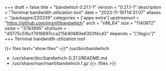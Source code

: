 +++
draft = false
title = "bandwhich 0.21.1-1"
version = "0.21.1-1"
description = "Terminal bandwidth utilization tool"
date = "2023-11-19T14:31:07"
aliases = "/packages/220339"
categories = ['apps-extra']
upstreamurl = "https://github.com/imsnif/bandwhich"
arch = "x86_64"
size = "1140872"
usize = "3783695"
sha1sum = "d0775c51bcf7818697cca215b90880e6302f4cd3"
depends = "['libgcc']"
+++
Terminal bandwidth utilization tool

{{< files text="show files" >}}* /usr/bin/bandwhich
* /usr/share/doc/bandwhich-0.21.1/README.md
* /usr/share/man/man1/bandwhich.1.gz
{{< /files >}}